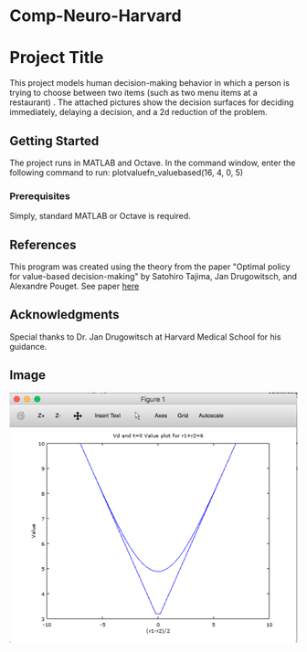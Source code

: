 # Comp-Neuro-Harvard
# Project Title

This project models human decision-making behavior in which a person is trying to choose between two items (such as two menu items at a restaurant) . The attached pictures show the decision surfaces for deciding immediately, delaying a decision, and a 2d reduction of the problem.

## Getting Started

The project runs in MATLAB and Octave. In the command window, enter the following command to run: plotvaluefn_valuebased(16, 4, 0, 5)

### Prerequisites

Simply, standard MATLAB or Octave is required.

## References

This program was created using the theory from the paper "Optimal policy for value-based decision-making" by Satohiro Tajima, Jan Drugowitsch, and Alexandre Pouget. See paper [here](https://www.ncbi.nlm.nih.gov/pmc/articles/PMC4992126/)

## Acknowledgments

Special thanks to Dr. Jan Drugowitsch at Harvard Medical School for his guidance.

## Image

![alt text](2dPlot.png "Description goes here")
